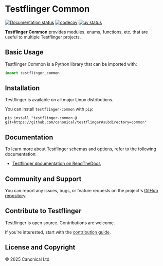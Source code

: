 # Testflinger Common

[![Documentation status][rtd-badge]][rtd-latest]
[![codecov][cov-badge]][cov-latest]
[![uv status][uv-badge]][uv-site]

**Testflinger Common** provides modules, enums, functions, etc. that are useful
to multiple Testflinger projects.

## Basic Usage

Testflinger Common is a Python library that can be imported with:

```python
import testflinger_common
```

## Installation

Testflinger is available on all major Linux distributions.

You can install `testflinger-common` with `pip`:

```shell
pip install "testflinger-common @ git+https://github.com/canonical/testflinger#subdirectory=common"
```

## Documentation

To learn more about Testflinger schemas and options, refer to the following
documentation:

- [Testflinger documentation on ReadTheDocs][rtd-latest]

## Community and Support

You can report any issues, bugs, or feature requests on the project's
[GitHub repository][github].

## Contribute to Testflinger

Testflinger is open source. Contributions are welcome.

If you're interested, start with the [contribution guide](../CONTRIBUTING.md).

## License and Copyright

© 2025 Canonical Ltd.

[rtd-badge]: https://readthedocs.com/projects/canonical-testflinger/badge/?version=latest
[rtd-latest]: https://canonical-testflinger.readthedocs-hosted.com/en/latest/
[cov-badge]: https://codecov.io/gh/canonical/testflinger/graph/badge.svg?token=G8Y0VF2CEY&component=common
[cov-latest]: https://codecov.io/gh/canonical/testflinger
[uv-badge]: https://img.shields.io/endpoint?url=https://raw.githubusercontent.com/astral-sh/uv/main/assets/badge/v0.json
[uv-site]: https://github.com/astral-sh/uv
[github]: https://github.com/canonical/testflinger
